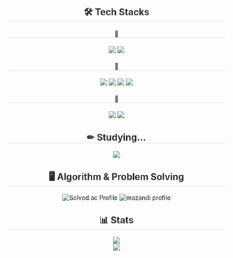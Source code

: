 <div align= "center">
    <h2 style="border-bottom: 1px solid #d8dee4; color: #282d33;"> 🛠️ Tech Stacks </h2>
    <div style="margin: 0 auto; text-align: center;" align= "center">
        <h4 style="border-bottom: 1px solid #d8dee4; color: #282d33;"> 🥇 </h4>
        <img src="https://img.shields.io/badge/Python-3776AB?style=for-the-badge&logo=Python&logoColor=white">
        <img src="https://img.shields.io/badge/Java-007396?style=for-the-badge&logo=Java&logoColor=white">
        <br>
        <h4 style="border-bottom: 1px solid #d8dee4; color: #282d33;"> 🥈 </h4>
        <img src="https://img.shields.io/badge/Android-3DDC84?style=for-the-badge&logo=Android&logoColor=white">
        <img src="https://img.shields.io/badge/C++-00599C?style=for-the-badge&logo=C%2B%2B&logoColor=white">
        <img src="https://img.shields.io/badge/MySQL-4479A1?style=for-the-badge&logo=MySQL&logoColor=white">
        <img src="https://img.shields.io/badge/Oracle-F80000?style=for-the-badge&logo=Oracle&logoColor=white">
        <br>
        <h4 style="border-bottom: 1px solid #d8dee4; color: #282d33;"> 🥉 </h4>
        <img src="https://img.shields.io/badge/Spring Boot-6DB33F?style=for-the-badge&logo=Spring Boot&logoColor=white">
        <img src="https://img.shields.io/badge/Linux-FCC624?style=for-the-badge&logo=Linux&logoColor=white">
    </div>
</div>
<div align= "center">
    <h2 style="border-bottom: 1px solid #d8dee4; color: #282d33;"> ✏ Studying... </h2>
    <img src="https://img.shields.io/badge/Javascript-F7DF1E?style=for-the-badge&logo=Javascript&logoColor=white">
</div>
<div align= "center">
    <h2 style="border-bottom: 1px solid #d8dee4; color: #282d33;"> 🖥 Algorithm & Problem Solving </h2>
    <img src="http://mazassumnida.wtf/api/v2/generate_badge?boj=right5625" alt="Solved.ac Profile">
    <img src="http://mazandi.herokuapp.com/api?handle=right5625&theme=warm" alt="mazandi profile">
</div>
<div align= "center"> 
    <h2 style="border-bottom: 1px solid #d8dee4; color: #282d33;"> 📊 Stats </h2>
    <div align= "center">
        <img src="https://github-readme-stats.vercel.app/api/top-langs/?username=right5625&layout=compact&bg_color=60,4a90e2,8e44ad&title_color=ffffff&text_color=ffffff">
        <br>
        <img src="https://github-readme-stats.vercel.app/api?username=right5625&bg_color=60,4a90e2,8e44ad&title_color=ffffff&text_color=ffffff">
    </div> 
</div>
